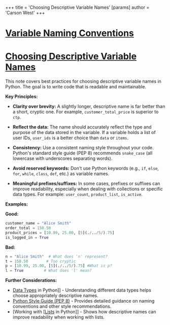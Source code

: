 +++
 title = 'Choosing Descriptive Variable Names'
[params]
	author = 'Carson West'
+++
# [Variable Naming Conventions](./../variable-naming-conventions/)
# [Choosing Descriptive Variable Names](./../choosing-descriptive-variable-names/) 
This note covers best practices for choosing descriptive variable names in Python.  The goal is to write code that is readable and maintainable.

**Key Principles:**

* **Clarity over brevity:**  A slightly longer, descriptive name is far better than a short, cryptic one.  For example, `customer_total_price` is superior to `ctp`.

* **Reflect the data:** The name should accurately reflect the type and purpose of the data stored in the variable.  If a variable holds a list of user IDs, `user_ids` is a better choice than `data` or `items`.

* **Consistency:**  Use a consistent naming style throughout your code.  Python's standard style guide (PEP 8) recommends `snake_case` (all lowercase with underscores separating words).

* **Avoid reserved keywords:** Don't use Python keywords (e.g., `if`, `else`, `for`, `while`, `class`, `def`, etc.) as variable names.

* **Meaningful prefixes/suffixes:**  In some cases, prefixes or suffixes can improve readability, especially when dealing with collections or specific data types.  For example: `user_count`, `product_list`, `is_active`.


**Examples:**

**Good:**

```python
customer_name = "Alice Smith"
order_total = 150.50
product_prices = [10.99, 25.00, [5](./../5/).75]
is_logged_in = True
```

**Bad:**

```python
n = "Alice Smith"  # What does 'n' represent?
t = 150.50        # Too cryptic
p = [10.99, 25.00, [5](./../5/).75] #What is p?
l = True         # What does 'l' mean?
```


**Further Considerations:**

* [Data Types](./../data-types/) in Python]] - Understanding different data types helps choose appropriately descriptive names.
* [Python Style Guide (PEP 8)](./../python-style-guide-(pep-8)/) -  Provides detailed guidance on naming conventions and other style recommendations.
* [Working with [[Lists](./../working-with-[[lists/) in Python]] -  Shows how descriptive names can improve readability when working with lists.

